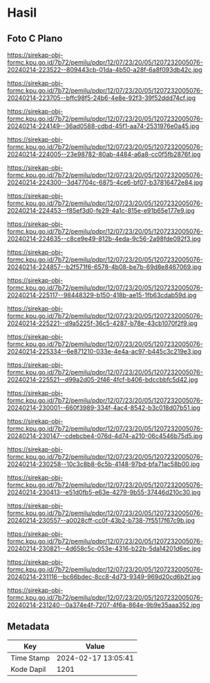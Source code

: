 # Hasil

## Foto C Plano

https://sirekap-obj-formc.kpu.go.id/7b72/pemilu/pdpr/12/07/23/20/05/1207232005076-20240214-223522--809443cb-01da-4b50-a28f-6a8f093db42c.jpg

https://sirekap-obj-formc.kpu.go.id/7b72/pemilu/pdpr/12/07/23/20/05/1207232005076-20240214-223705--bffc98f5-24b6-4e8e-92f3-39f52ddd74cf.jpg

https://sirekap-obj-formc.kpu.go.id/7b72/pemilu/pdpr/12/07/23/20/05/1207232005076-20240214-224149--36ad0588-cdbd-45f1-aa74-2531976e0a45.jpg

https://sirekap-obj-formc.kpu.go.id/7b72/pemilu/pdpr/12/07/23/20/05/1207232005076-20240214-224005--23e98782-80ab-4484-a6a8-cc0f5fb2876f.jpg

https://sirekap-obj-formc.kpu.go.id/7b72/pemilu/pdpr/12/07/23/20/05/1207232005076-20240214-224300--3d47704c-6875-4ce6-bf07-b37816472e84.jpg

https://sirekap-obj-formc.kpu.go.id/7b72/pemilu/pdpr/12/07/23/20/05/1207232005076-20240214-224453--f85ef3d0-fe29-4a1c-815e-e91b65e177e9.jpg

https://sirekap-obj-formc.kpu.go.id/7b72/pemilu/pdpr/12/07/23/20/05/1207232005076-20240214-224635--c8ce9e49-812b-4eda-9c56-2a98fde092f3.jpg

https://sirekap-obj-formc.kpu.go.id/7b72/pemilu/pdpr/12/07/23/20/05/1207232005076-20240214-224857--b2f571f6-6578-4b08-be7b-69d8e8467069.jpg

https://sirekap-obj-formc.kpu.go.id/7b72/pemilu/pdpr/12/07/23/20/05/1207232005076-20240214-225117--98448329-b150-418b-ae15-1fb63cdab59d.jpg

https://sirekap-obj-formc.kpu.go.id/7b72/pemilu/pdpr/12/07/23/20/05/1207232005076-20240214-225221--d9a5225f-36c5-4287-b78e-43cb1070f2f9.jpg

https://sirekap-obj-formc.kpu.go.id/7b72/pemilu/pdpr/12/07/23/20/05/1207232005076-20240214-225334--6e871210-033e-4e4a-ac97-b445c3c219e3.jpg

https://sirekap-obj-formc.kpu.go.id/7b72/pemilu/pdpr/12/07/23/20/05/1207232005076-20240214-225521--d99a2d05-2f46-4fcf-b406-bdccbbfc5d42.jpg

https://sirekap-obj-formc.kpu.go.id/7b72/pemilu/pdpr/12/07/23/20/05/1207232005076-20240214-230001--660f3989-334f-4ac4-8542-b3c018d07b51.jpg

https://sirekap-obj-formc.kpu.go.id/7b72/pemilu/pdpr/12/07/23/20/05/1207232005076-20240214-230147--cdebcbe4-076d-4d74-a210-06c4546b75d5.jpg

https://sirekap-obj-formc.kpu.go.id/7b72/pemilu/pdpr/12/07/23/20/05/1207232005076-20240214-230258--10c3c8b8-6c5b-4148-97bd-bfa71ac58b00.jpg

https://sirekap-obj-formc.kpu.go.id/7b72/pemilu/pdpr/12/07/23/20/05/1207232005076-20240214-230413--e51d0fb5-e63e-4279-9b55-37446d210c30.jpg

https://sirekap-obj-formc.kpu.go.id/7b72/pemilu/pdpr/12/07/23/20/05/1207232005076-20240214-230557--a0028cff-cc0f-43b2-b738-7f5517f67c9b.jpg

https://sirekap-obj-formc.kpu.go.id/7b72/pemilu/pdpr/12/07/23/20/05/1207232005076-20240214-230821--4d658c5c-053e-4316-b22b-5da14201d6ec.jpg

https://sirekap-obj-formc.kpu.go.id/7b72/pemilu/pdpr/12/07/23/20/05/1207232005076-20240214-231116--bc66bdec-8cc8-4d73-9349-969d20cd6b2f.jpg

https://sirekap-obj-formc.kpu.go.id/7b72/pemilu/pdpr/12/07/23/20/05/1207232005076-20240214-231240--0a374e4f-7207-4f6a-864e-9b9e35aaa352.jpg


## Metadata

| Key        | Value               |
| ---------- | ------------------- |
| Time Stamp | 2024-02-17 13:05:41 |
| Kode Dapil | 1201                |



